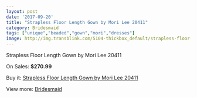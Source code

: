```yaml
---
layout: post
date: '2017-09-20'
title: "Strapless Floor Length Gown by Mori Lee 20411"
category: Bridesmaid
tags: ["unique","beaded","gown","mori","dresses"]
image: http://img.transblink.com/5104-thickbox_default/strapless-floor-length-gown-by-mori-lee-20411.jpg
---
```

Strapless Floor Length Gown by Mori Lee 20411

On Sales: **$270.99**
<a href="https://www.transblink.com/en/bridesmaid/1604-strapless-floor-length-gown-by-mori-lee-20411.html"><amp-img layout="responsive" width="600" height="600" src="//img.transblink.com/5104-thickbox_default/strapless-floor-length-gown-by-mori-lee-20411.jpg" alt="Strapless Floor Length Gown by Mori Lee 20411 0" /></a>
<a href="https://www.transblink.com/en/bridesmaid/1604-strapless-floor-length-gown-by-mori-lee-20411.html"><amp-img layout="responsive" width="600" height="600" src="//img.transblink.com/5106-thickbox_default/strapless-floor-length-gown-by-mori-lee-20411.jpg" alt="Strapless Floor Length Gown by Mori Lee 20411 1" /></a>
<a href="https://www.transblink.com/en/bridesmaid/1604-strapless-floor-length-gown-by-mori-lee-20411.html"><amp-img layout="responsive" width="600" height="600" src="//img.transblink.com/5105-thickbox_default/strapless-floor-length-gown-by-mori-lee-20411.jpg" alt="Strapless Floor Length Gown by Mori Lee 20411 2" /></a>

Buy it: [Strapless Floor Length Gown by Mori Lee 20411](https://www.transblink.com/en/bridesmaid/1604-strapless-floor-length-gown-by-mori-lee-20411.html "Strapless Floor Length Gown by Mori Lee 20411")

View more: [Bridesmaid](https://www.transblink.com/en/4-bridesmaid "Bridesmaid")